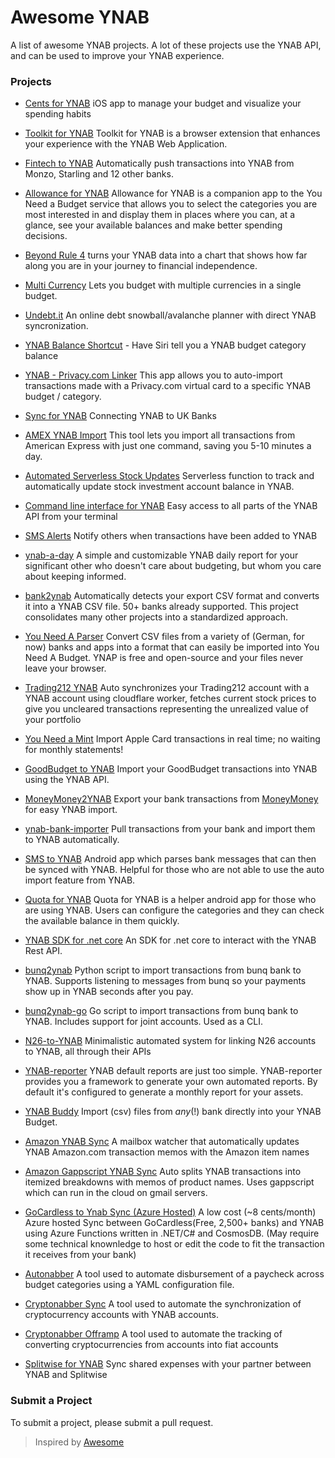 # Awesome YNAB

A list of awesome YNAB projects. A lot of these projects use the YNAB API, and can be used to improve your YNAB experience.

### Projects

- [Cents for YNAB](https://apps.apple.com/us/app/cents-for-ynab/id1482995866?ls=1) iOS app to manage your budget and visualize your spending habits

- [Toolkit for YNAB](https://github.com/toolkit-for-ynab/toolkit-for-ynab) Toolkit for YNAB is a browser extension that enhances your experience with the YNAB Web Application.

- [Fintech to YNAB](https://github.com/fintech-to-ynab/fintech-to-ynab) Automatically push transactions into YNAB from Monzo, Starling and 12 other banks.

- [Allowance for YNAB](https://itunes.apple.com/us/app/allowance-for-ynab/id1422989571) Allowance for YNAB is a companion app to the You Need a Budget service that allows you to select the categories you are most interested in and display them in places where you can, at a glance, see your available balances and make better spending decisions.

- [Beyond Rule 4](https://beyondrule4.jmmorrissey.com/home) turns your YNAB data into a chart that shows how far along you are in your journey to financial independence.

- [Multi Currency](https://ynab-multi-currency.herokuapp.com/) Lets you budget with multiple currencies in a single budget.

- [Undebt.it](https://undebt.it/) An online debt snowball/avalanche planner with direct YNAB syncronization.

- [YNAB Balance Shortcut](https://www.reddit.com/r/shortcuts/comments/9htwei/have_siri_tell_you_a_ynab_budget_category_balance/?st=JMDZFO4P&sh=1fbb993a) - Have Siri tell you a YNAB budget category balance

- [YNAB - Privacy.com Linker](https://ynab-privacy.herokuapp.com) This app allows you to auto-import transactions made with a Privacy.com virtual card to a specific YNAB budget / category.

- [Sync for YNAB](https://syncforynab.com) Connecting YNAB to UK Banks

- [AMEX YNAB Import](https://github.com/GraysonCAdams/amex-ynab-import) This tool lets you import all transactions from American Express with just one command, saving you 5-10 minutes a day.

- [Automated Serverless Stock Updates](https://github.com/MatissJanis/sls-ynab-stock-updates) Serverless function to track and automatically update stock investment account balance in YNAB.

- [Command line interface for YNAB](https://borsboom.io/cli-for-ynab/) Easy access to all parts of the YNAB API from your terminal

- [SMS Alerts](https://github.com/ljb2of3/ynab-sms) Notify others when transactions have been added to YNAB

- [ynab-a-day](https://github.com/troylar/ynab-a-day) A simple and customizable YNAB daily report for your significant other who doesn't care about budgeting, but whom you care about keeping informed.

- [bank2ynab](https://github.com/bank2ynab/bank2ynab#bank2ynab) Automatically detects your export CSV format and converts it into a YNAB CSV file. 50+ banks already supported. This project consolidates many other projects into a standardized approach.

- [You Need A Parser](https://ynap.leolabs.org) Convert CSV files from a variety of (German, for now) banks and apps into a format that can easily be imported into You Need A Budget. YNAP is free and open-source and your files never leave your browser.

- [Trading212 YNAB](https://github.com/samdenty/ynab-trading212-sync) Auto synchronizes your Trading212 account with a YNAB account using cloudflare worker, fetches current stock prices to give you uncleared transactions representing the unrealized value of your portfolio

- [You Need a Mint](https://github.com/snowskeleton/ynam) Import Apple Card transactions in real time; no waiting for monthly statements!

- [GoodBudget to YNAB](https://github.com/jordancrawfordnz/goodbudget-to-ynab) Import your GoodBudget transactions into YNAB using the YNAB API.

- [MoneyMoney2YNAB](https://github.com/krachtstefan/moneymoney2ynab) Export your bank transactions from [MoneyMoney](https://moneymoney-app.com/) for easy YNAB import.

- [ynab-bank-importer](https://github.com/schurig/ynab-bank-importer) Pull transactions from your bank and import them to YNAB automatically.

- [SMS to YNAB](https://github.com/akashpjames/sms-import-for-ynab) Android app which parses bank messages that can then be synced with YNAB. Helpful for those who are not able to use the auto import feature from YNAB.

- [Quota for YNAB](https://play.google.com/store/apps/details?id=com.ynabquota.starter) Quota for YNAB is a helper android app for those who are using YNAB. Users can configure the categories and they can check the available balance in them quickly.

- [YNAB SDK for .net core]( https://github.com/jaboc83/ynab-sdk-dotnetcore) An SDK for .net core to interact with the YNAB Rest API.

- [bunq2ynab](https://github.com/wesselt/bunq2ynab) Python script to import transactions from bunq bank to YNAB.  Supports listening to messages from bunq so your payments show up in YNAB seconds after you pay.

- [bunq2ynab-go](https://github.com/bad33ndj3/bunq2ynab) Go script to import transactions from bunq bank to YNAB. Includes support for joint accounts. Used as a CLI.

- [N26-to-YNAB](https://github.com/ivallesp/N26-to-YNAB) Minimalistic automated system for linking N26 accounts to YNAB, all through their APIs

- [YNAB-reporter](https://github.com/ivallesp/YNAB-reporter) YNAB default reports are just too simple. YNAB-reporter provides you a framework to generate your own automated reports. By default it's configured to generate a monthly report for your assets.

- [YNAB Buddy](https://github.com/nielsmaerten/ynab-buddy) Import (csv) files from *any*(!) bank directly into your YNAB Budget. 

- [Amazon YNAB Sync](https://github.com/GraysonCAdams/amazon-ynab-sync) A mailbox watcher that automatically updates YNAB Amazon.com transaction memos with the Amazon item names

- [Amazon Gappscript YNAB Sync](https://github.com/samdenty/ynab-amazon-gappscript-sync) Auto splits YNAB transactions into itemized breakdowns with memos of product names. Uses gappscript which can run in the cloud on gmail servers.

- [GoCardless to Ynab Sync (Azure Hosted)](https://github.com/NikolaInvernizzi/GoCardlessToYnabSync) A low cost (~8 cents/month) Azure hosted Sync between GoCardless(Free, 2,500+ banks) and YNAB using Azure Functions written in .NET/C# and CosmosDB. (May require some technical knownledge to host or edit the code to fit the transaction it receives from your bank)

- [Autonabber](https://github.com/jrh3k5/autonabber) A tool used to automate disbursement of a paycheck across budget categories using a YAML configuration file.

- [Cryptonabber Sync](https://github.com/jrh3k5/cryptonabber-sync) A tool used to automate the synchronization of cryptocurrency accounts with YNAB accounts.

- [Cryptonabber Offramp](https://github.com/jrh3k5/cryptonabber-offramp) A tool used to automate the tracking of converting cryptocurrencies from accounts into fiat accounts

- [Splitwise for YNAB](https://www.splitwiseforynab.com) Sync shared expenses with your partner between YNAB and Splitwise

### Submit a Project

To submit a project, please submit a pull request.

> Inspired by [Awesome](https://github.com/sindresorhus/awesome)
